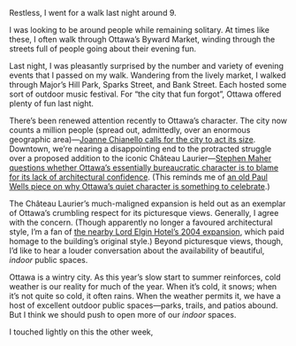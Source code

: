 Restless, I went for a walk last night around 9.

I was looking to be around people while remaining solitary. At times like these, I often walk through Ottawa’s Byward Market, winding through the streets full of people going about their evening fun.

Last night, I was pleasantly surprised by the number and variety of evening events that I passed on my walk. Wandering from the lively market, I walked through Major’s Hill Park, Sparks Street, and Bank Street. Each hosted some sort of outdoor music festival. For “the city that fun forgot”, Ottawa offered plenty of fun last night.

There’s been renewed attention recently to Ottawa’s character. The city now counts a million people (spread out, admittedly, over an enormous geographic area)—[Joanne Chianello calls for the city to act its size](https://www.cbc.ca/news/canada/ottawa/city-ottawa-one-million-analysis-1.5173545). Downtown, we’re nearing a disappointing end to the protracted struggle over a proposed addition to the iconic Château Laurier—[Stephen Maher questions whether Ottawa’s essentially bureaucratic character is to blame for its lack of architectural confidence](https://www.macleans.ca/news/canada/why-ottawa-cant-have-nice-things/). (This reminds me of [an old Paul Wells piece on why Ottawa’s quiet character is something to celebrate](https://www.macleans.ca/news/canada/world-class-whine-why-ottawas-haters-are-wrong/).)

The Château Laurier’s much-maligned expansion is held out as an exemplar of Ottawa’s crumbling respect for its picturesque views. Generally, I agree with the concern. (Though apparently no longer a favoured architectural style, I’m a fan of [the nearby Lord Elgin Hotel’s 2004 expansion](https://lordelginhotel.ca/hotel/history/), which paid homage to the building’s original style.) Beyond picturesque views, though, I’d like to hear a louder conversation about the availability of beautiful, _indoor_ public spaces.

Ottawa is a wintry city. As this year’s slow start to summer reinforces, cold weather is our reality for much of the year. When it’s cold, it snows; when it’s not quite so cold, it often rains. When the weather permits it, we have a host of excellent outdoor public spaces—parks, trails, and patios abound. But I think we should push to open more of our _indoor_ spaces.

I touched lightly on this the other week, 